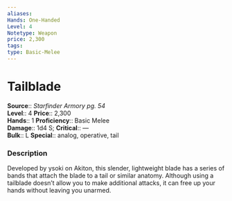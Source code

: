```yaml
---
aliases: 
Hands: One-Handed
Level: 4
Notetype: Weapon
price: 2,300
tags: 
type: Basic-Melee
---
```


# Tailblade

**Source**:: _Starfinder Armory pg. 54_  
**Level**:: 4
**Price**:: 2,300  
**Hands**:: 1
**Proficiency**:: Basic Melee  
**Damage**:: 1d4 S;
**Critical**:: —  
**Bulk**:: L
**Special**:: analog, operative, tail

### Description

Developed by ysoki on Akiton, this slender, lightweight blade has a series of bands that attach the blade to a tail or similar anatomy. Although using a tailblade doesn’t allow you to make additional attacks, it can free up your hands without leaving you unarmed.
